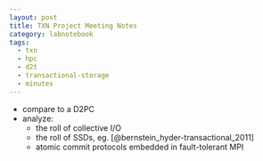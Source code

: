 ```yaml
---
layout: post
title: TXN Project Meeting Notes
category: labnotebook
tags:
  - txn
  - hpc
  - d2t
  - transactional-storage
  - minutes
---
```


  - compare to a D2PC
  - analyze:
      - the roll of collective I/O
      - the roll of SSDs, eg. [@bernstein_hyder-transactional_2011]
      - atomic commit protocols embedded in fault-tolerant MPI

